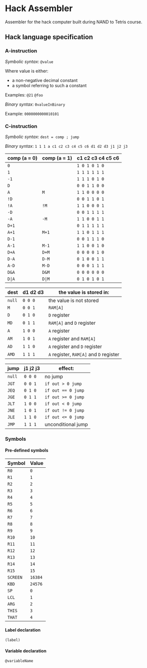 # Hack Assembler
Assembler for the hack computer built during NAND to Tetris course.


## Hack language specification

### A-instruction

*Symbolic syntax*: `@value`

Where value is either:
  - a non-negative decimal constant
  - a symbol referring to such a constant

Examples: `@21` `@foo`

*Binary syntax*: `0valueInBinary`

Example: `0000000000010101`

### C-instruction

*Symbolic syntax*: `dest = comp ; jump`

*Binary syntax*: `1 1 1 a c1 c2 c3 c4 c5 c6 d1 d2 d3 j1 j2 j3`

| comp (a = 0)  | comp (a = 1)    | c1 c2 c3 c4 c5 c6|
| ------------- | -------------   | -------------    |
| `0`           |                 | `1 0 1 0 1 0`|
| `1`           |                 | `1 1 1 1 1 1`|
| `-1`          |                 | `1 1 1 0 1 0`|
| `D`           |                 | `0 0 1 1 0 0`|
| `A`           |  `M`            | `1 1 0 0 0 0`|
| `!D`          |                 | `0 0 1 1 0 1`|
| `!A`          |  `!M`           | `1 1 0 0 0 1`|
| `-D`          |                 | `0 0 1 1 1 1`|
| `-A`          |  `-M`           | `1 1 0 0 1 1`|
| `D+1`         |                 | `0 1 1 1 1 1`|
| `A+1`         |  `M+1`          | `1 1 0 1 1 1`|
| `D-1`         |                 | `0 0 1 1 1 0`|
| `A-1`         |  `M-1`          | `1 1 0 0 1 0`|
| `D+A`         |  `D+M`          | `0 0 0 0 1 0`|
| `D-A`         |  `D-M`          | `0 1 0 0 1 1`|
| `A-D`         |  `M-D`          | `0 0 0 1 1 1`|
| `D&A`         |  `D&M`          | `0 0 0 0 0 0`|
| `D\|A`         |  `D\|M`          | `0 1 0 1 0 1`|


| dest          | d1 d2 d3        | the value is stored in: |
| ------------- | -------------   | ----------------------- |
| `null`        | `0 0 0`         | the value is not stored |
| `M`           | `0 0 1`         | `RAM[A]` |
| `D`           | `0 1 0`         | `D` register |
| `MD`          | `0 1 1`         | `RAM[A]` and `D` register |
| `A`           | `1 0 0`         | `A` register |
| `AM`          | `1 0 1`         | `A` register and `RAM[A]` |
| `AD`          | `1 1 0`         | `A` register and `D` register |
| `AMD`         | `1 1 1`         | `A` register, `RAM[A]` and `D` register |


| jump          | j1 j2 j3        | effect: |
| ------------- | -------------   | ----------------------- |
| `null`        | `0 0 0`         | no jump |
| `JGT`         | `0 0 1`         | `if out > 0 jump` |
| `JEQ`         | `0 1 0`         | `if out == 0 jump` |
| `JGE`         | `0 1 1`         | `if out >= 0 jump` |
| `JLT`         | `1 0 0`         | `if out < 0 jump` |
| `JNE`         | `1 0 1`         | `if out != 0 jump` |
| `JLE`         | `1 1 0`         | `if out <= 0 jump` |
| `JMP`         | `1 1 1`         | unconditional jump |

### Symbols

#### Pre-defined symbols

| Symbol        | Value           |
| ------------- | -------------   |
| `R0`          | `0`             |
| `R1`          | `1`             |
| `R2`          | `2`             |
| `R3`          | `3`             |
| `R4`          | `4`             |
| `R5`          | `5`             |
| `R6`          | `6`             |
| `R7`          | `7`             |
| `R8`          | `8`             |
| `R9`          | `9`             |
| `R10`         | `10`            |
| `R11`         | `11`            |
| `R12`         | `12`            |
| `R13`         | `13`            |
| `R14`         | `14`            |
| `R15`         | `15`            |
| `SCREEN`      | `16384`         |
| `KBD`         | `24576`         |
| `SP`          | `0`             |
| `LCL`         | `1`             |
| `ARG`         | `2`             |
| `THIS`        | `3`             |
| `THAT`        | `4`             |

#### Label declaration

`(label)`

#### Variable declaration

`@variableName`
